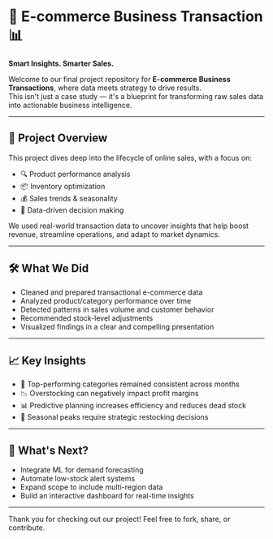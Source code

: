 # 🛒 E-commerce Business Transaction 📊  
**Smart Insights. Smarter Sales.**

Welcome to our final project repository for **E-commerce Business Transactions**, where data meets strategy to drive results.  
This isn't just a case study — it's a blueprint for transforming raw sales data into actionable business intelligence.

---

## 🎯 Project Overview

This project dives deep into the lifecycle of online sales, with a focus on:

- 🔍 Product performance analysis  
- 📦 Inventory optimization  
- 💰 Sales trends & seasonality  
- 🧠 Data-driven decision making  

We used real-world transaction data to uncover insights that help boost revenue, streamline operations, and adapt to market dynamics.

---

## 🛠️ What We Did

- Cleaned and prepared transactional e-commerce data  
- Analyzed product/category performance over time  
- Detected patterns in sales volume and customer behavior  
- Recommended stock-level adjustments  
- Visualized findings in a clear and compelling presentation

---

## 📈 Key Insights

- 📌 Top-performing categories remained consistent across months  
- 📉 Overstocking can negatively impact profit margins  
- 📊 Predictive planning increases efficiency and reduces dead stock  
- 🚚 Seasonal peaks require strategic restocking decisions

---

## 🚀 What's Next?

- Integrate ML for demand forecasting  
- Automate low-stock alert systems  
- Expand scope to include multi-region data  
- Build an interactive dashboard for real-time insights

---

Thank you for checking out our project! Feel free to fork, share, or contribute.
